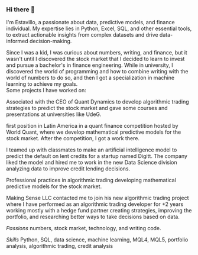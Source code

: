 ### Hi there 👋

I'm Estavillo, a passionate about data, predictive models, and finance individual. My expertise lies in Python, Excel, SQL, and other essential tools, to extract actionable insights from complex datasets and drive data-informed decision-making. 


Since I was a kid, I was curious about numbers, writing, and finance, but it wasn't until I discovered the stock market that I decided to learn to invest and pursue a bachelor's in finance engineering.  While in university, I discovered the world of programming and how to combine writing with the world of numbers to do so, and then I got a specialization in machine learning to achieve my goals.  
Some projects I have worked on: 


Associated with the CEO of Quant Dynamics to develop algorithmic trading strategies to predict the stock market and gave some courses and presentations at universities like UdeG. 

first position in Latin America in a quant finance competition hosted by World Quant, where we develop mathematical predictive models for the stock market. After the competition, I got a work there.  

I teamed up with classmates to make an artificial intelligence model to predict the default on lent credits for a startup named Digitt. The company liked the model and hired me to work in the new Data Science division analyzing data to improve credit lending decisions. 

Professional practices in algorithmic trading developing mathematical predictive models for the stock market. 

Making Sense LLC contacted me to join his new algorithmic trading project where I have performed as an algorithmic trading developer for +2 years working mostly with a hedge fund partner creating strategies, improving the portfolio, and researching better ways to take decisions based on data.


*Passions*
numbers, stock market, technology, and writing code.

*Skills*
Python, SQL, data science, machine learning, MQL4, MQL5, portfolio analysis, algorithmic trading, credit analysis




<!--
**estavillo97/estavillo97** is a ✨ _special_ ✨ repository because its `README.md` (this file) appears on your GitHub profile.



- 🔭 I’m currently working on ...
- 🌱 I’m currently learning ...
- 👯 I’m looking to collaborate on ...
- 🤔 I’m looking for help with ...
- 💬 Ask me about ...
- 📫 How to reach me: juanpabloestavillo@gmail.com 
                       https://www.linkedin.com/in/juan-pablo-estavillo-b71a14108/
- 😄 Pronouns: He/His
-->
